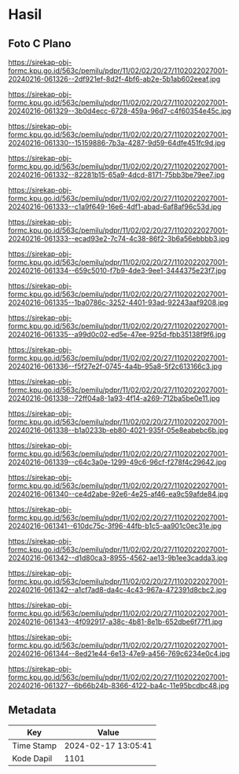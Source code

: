 # Hasil

## Foto C Plano

https://sirekap-obj-formc.kpu.go.id/563c/pemilu/pdpr/11/02/02/20/27/1102022027001-20240216-061326--2df921ef-8d2f-4bf6-ab2e-5b1ab602eeaf.jpg

https://sirekap-obj-formc.kpu.go.id/563c/pemilu/pdpr/11/02/02/20/27/1102022027001-20240216-061329--3b0d4ecc-6728-459a-96d7-c4f60354e45c.jpg

https://sirekap-obj-formc.kpu.go.id/563c/pemilu/pdpr/11/02/02/20/27/1102022027001-20240216-061330--15159886-7b3a-4287-9d59-64dfe451fc9d.jpg

https://sirekap-obj-formc.kpu.go.id/563c/pemilu/pdpr/11/02/02/20/27/1102022027001-20240216-061332--82281b15-65a9-4dcd-8171-75bb3be79ee7.jpg

https://sirekap-obj-formc.kpu.go.id/563c/pemilu/pdpr/11/02/02/20/27/1102022027001-20240216-061333--c1a9f649-16e6-4df1-abad-6af8af96c53d.jpg

https://sirekap-obj-formc.kpu.go.id/563c/pemilu/pdpr/11/02/02/20/27/1102022027001-20240216-061333--ecad93e2-7c74-4c38-86f2-3b6a56ebbbb3.jpg

https://sirekap-obj-formc.kpu.go.id/563c/pemilu/pdpr/11/02/02/20/27/1102022027001-20240216-061334--659c5010-f7b9-4de3-9ee1-3444375e23f7.jpg

https://sirekap-obj-formc.kpu.go.id/563c/pemilu/pdpr/11/02/02/20/27/1102022027001-20240216-061335--1ba0786c-3252-4401-93ad-92243aaf9208.jpg

https://sirekap-obj-formc.kpu.go.id/563c/pemilu/pdpr/11/02/02/20/27/1102022027001-20240216-061335--a99d0c02-ed5e-47ee-925d-fbb35138f9f6.jpg

https://sirekap-obj-formc.kpu.go.id/563c/pemilu/pdpr/11/02/02/20/27/1102022027001-20240216-061336--f5f27e2f-0745-4a4b-95a8-5f2c613166c3.jpg

https://sirekap-obj-formc.kpu.go.id/563c/pemilu/pdpr/11/02/02/20/27/1102022027001-20240216-061338--72ff04a8-1a93-4f14-a269-712ba5be0e11.jpg

https://sirekap-obj-formc.kpu.go.id/563c/pemilu/pdpr/11/02/02/20/27/1102022027001-20240216-061338--b1a0233b-eb80-4021-935f-05e8eabebc6b.jpg

https://sirekap-obj-formc.kpu.go.id/563c/pemilu/pdpr/11/02/02/20/27/1102022027001-20240216-061339--c64c3a0e-1299-49c6-96cf-f278f4c29642.jpg

https://sirekap-obj-formc.kpu.go.id/563c/pemilu/pdpr/11/02/02/20/27/1102022027001-20240216-061340--ce4d2abe-92e6-4e25-af46-ea9c59afde84.jpg

https://sirekap-obj-formc.kpu.go.id/563c/pemilu/pdpr/11/02/02/20/27/1102022027001-20240216-061341--610dc75c-3f96-44fb-b1c5-aa901c0ec31e.jpg

https://sirekap-obj-formc.kpu.go.id/563c/pemilu/pdpr/11/02/02/20/27/1102022027001-20240216-061342--d1d80ca3-8955-4562-ae13-9b1ee3cadda3.jpg

https://sirekap-obj-formc.kpu.go.id/563c/pemilu/pdpr/11/02/02/20/27/1102022027001-20240216-061342--a1cf7ad8-da4c-4c43-967a-472391d8cbc2.jpg

https://sirekap-obj-formc.kpu.go.id/563c/pemilu/pdpr/11/02/02/20/27/1102022027001-20240216-061343--4f092917-a38c-4b81-8e1b-652dbe6f77f1.jpg

https://sirekap-obj-formc.kpu.go.id/563c/pemilu/pdpr/11/02/02/20/27/1102022027001-20240216-061344--8ed21e44-6e13-47e9-a456-769c6234e0c4.jpg

https://sirekap-obj-formc.kpu.go.id/563c/pemilu/pdpr/11/02/02/20/27/1102022027001-20240216-061327--6b66b24b-8366-4122-ba4c-11e95bcdbc48.jpg


## Metadata

| Key        | Value               |
| ---------- | ------------------- |
| Time Stamp | 2024-02-17 13:05:41 |
| Kode Dapil | 1101                |



